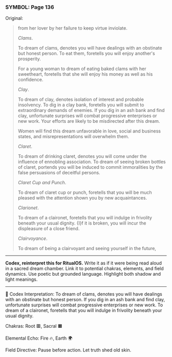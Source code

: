 ### SYMBOL: Page 136

Original:
> from her lover by her failure to keep virtue inviolate.
> 
> 
> _Clams_.
> 
> 
> To dream of clams, denotes you will have dealings with an obstinate but
> honest person. To eat them, foretells you will enjoy another's prosperity.
> 
> 
> For a young woman to dream of eating baked clams with her sweetheart,
> foretells that she will enjoy his money as well as his confidence.
> 
> 
> _Clay_.
> 
> 
> To dream of clay, denotes isolation of interest and probable insolvency.
> To dig in a clay bank, foretells you will submit to extraordinary
> demands of enemies. If you dig in an ash bank and find clay,
> unfortunate surprises will combat progressive enterprises or new work.
> Your efforts are likely to be misdirected after this dream.
> 
> 
> Women will find this dream unfavorable in love, social and business states,
> and misrepresentations will overwhelm them.
> 
> 
> _Claret_.
> 
> 
> To dream of drinking claret, denotes you will come under the influence
> of ennobling association. To dream of seeing broken bottles of claret,
> portends you will be induced to commit immoralities by the false persuasions
> of deceitful persons.
> 
> 
> _Claret Cup and Punch_.
> 
> 
> To dream of claret cup or punch, foretells that you will be much
> pleased with the attention shown you by new acquaintances.
> 
> 
> _Clarionet_.
> 
> 
> To dream of a claironet, foretells that you will indulge
> in frivolity beneath your usual dignity. {I}f it is broken,
> you will incur the displeasure of a close friend.
> 
> 
> _Clairvoyance_.
> 
> 
> To dream of being a clairvoyant and seeing yourself in the future,

---

**Codex, reinterpret this for RitualOS.**
Write it as if it were being read aloud in a sacred dream chamber.
Link it to potential chakras, elements, and field dynamics.
Use poetic but grounded language.
Highlight both shadow and light meanings.

---

🔁 Codex Interpretation:
To dream of clams, denotes you will have dealings with an obstinate but honest person. If you dig in an ash bank and find clay, unfortunate surprises will combat progressive enterprises or new work. To dream of a claironet, foretells that you will indulge in frivolity beneath your usual dignity.

Chakras: Root 🟥, Sacral 🟧

Elemental Echo: Fire 🔥, Earth 🌍

Field Directive: Pause before action. Let truth shed old skin.
